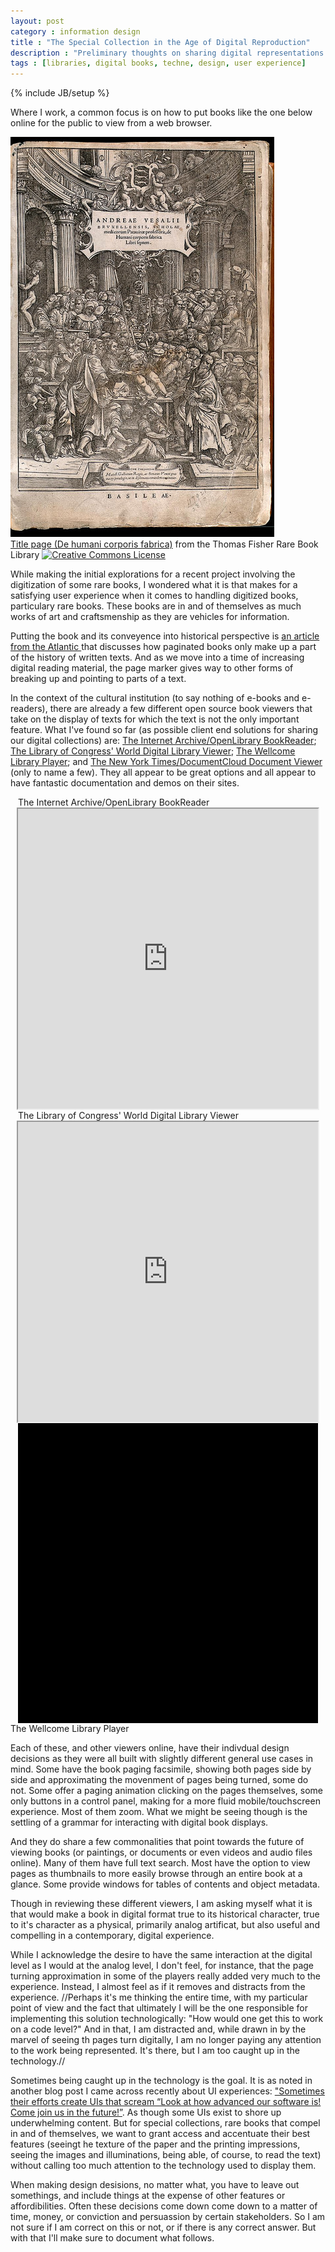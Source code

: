 ```yaml
---
layout: post
category : information design
title : "The Special Collection in the Age of Digital Reproduction"
description : "Preliminary thoughts on sharing digital representations of special collections and rare books."
tags : [libraries, digital books, techne, design, user experience]
---
```

{% include JB/setup %}

Where I work, a common focus is on how to put books like the one below online for the public to view from a web browser. 

<div class="figure"><img class="blog_post" src="/assets/images/posts/2014/03/andreae_vesalii_thomas_fisher.jpg" title="Andreas Vesalius Title Page Title page (De humani corporis fabrica)" alt="Image of title page to Andreas Vasalius' De humani corporis fabrica, one of the most influential books on human anatomy, published in 1543"/>
<div class="figcaption"><a href="https://www.flickr.com/photos/thomasfisherlibrary/12288507873/">Title page (De humani corporis fabrica)</a> from the Thomas Fisher Rare Book Library <a rel="license" href="http://creativecommons.org/licenses/by/4.0/"><img alt="Creative Commons License" style="border-width:0" src="http://i.creativecommons.org/l/by/4.0/80x15.png"/></a></div></div>

While making the initial explorations for a recent project involving the digitization of some rare books, I wondered what it is that makes for a satisfying user experience when it comes to handling digitized books, particulary rare books. These books are in and of themselves as much works of art and craftsmenship as they are vehicles for information. 

Putting the book and its conveyence into historical perspective is <a href="http://www.theatlantic.com/technology/archive/2014/02/life-before-and-after-page-numbers/284002/" target="_blank"> an article from the Atlantic </a> that discusses how paginated books only make up a part of the history of written texts. And as we move into a time of increasing digital reading material, the page marker gives way to other forms of breaking up and pointing to parts of a text.

In the context of the cultural institution (to say nothing of e-books and e-readers), there are already a few different open source book viewers that take on the display of texts for which the text is not the only important feature. What I've found so far (as possible client end solutions for sharing our digital collections) are: <a href="https://openlibrary.org/dev/docs/bookreader" target="_blank">The Internet Archive/OpenLibrary BookReader</a>; <a href="https://github.com/LibraryOfCongress/wdl-viewer" target="_blank"> The Library of Congress' World Digital Library Viewer</a>; <a href="http://www.wellcome.ac.uk/News/Media-office/Press-releases/2014/WTP055613.htm" target="_blank">The Wellcome Library Player</a>; and <a href="http://open.blogs.nytimes.com/2010/03/27/a-new-view-introducing-doc-viewer-2-0/" target="_blank">The New York Times/DocumentCloud Document Viewer</a> (only to name a few). They all appear to be great options and all appear to have fantastic documentation and demos on their sites.

<div class="figure">
	<div class="figcaption" style="width: 480px; display:block; margin: 0 auto;">The Internet Archive/OpenLibrary BookReader</div>
<iframe src="http://www.archive.org/stream/abroadcranethoma00craniala?ui=embed" width="480px" height="480px" style="display:block; margin: 0 auto;" allowfullscreen="allowfullscreen">&nbsp;</iframe>
</div>

<div class="figure">
	<div class="figcaption" style="width: 480px; display:block; margin: 0 auto;">The Library of Congress' World Digital Library Viewer</div>
<iframe src="http://www.wdl.org/en/item/211/view/1/1/" width="480px" height="480px" style="display:block; margin: 0 auto;" allowfullscreen="allowfullscreen">&nbsp;</iframe>
</div>

<div class="figure">
<div class="wellcomePlayer" data-uri="http://wellcomelibrary.org/package/b18021013" data-assetsequenceindex="0" data-assetindex="0" data-zoom="-0.8052,0,2.6105,1.4068" data-config="/service/playerconfig" style="width:480px; height:480px; background-color: #000; display: block; margin: 0 auto;" ></div>
<script type="text/javascript" id="embedWellcomePlayer" src="http://wellcomelibrary.org/spas/player/build/wellcomeplayer/js/embed.js"></script><script type="text/javascript">/* wordpress fix */</script>
<div class="figcaption">The Wellcome Library Player</div>
</div>

Each of these, and other viewers online, have their indivdual design decisions as they were all built with slightly different general use cases in mind. Some have the book paging facsimile, showing both pages side by side and approximating the movenment of pages being turned, some do not. Some offer a paging animation clicking on the pages themselves, some only buttons in a control panel, making for a more fluid mobile/touchscreen experience. Most of them zoom. What we might be seeing though is the settling of a grammar for interacting with digital book displays.

And they do share a few commonalities that point towards the future of viewing books (or paintings, or documents or even videos and audio files online). Many of them have full text search. Most have the option to view pages as thumbnails to more easily browse through an entire book at a glance. Some provide windows for tables of contents and object metadata.

Though in reviewing these different viewers, I am asking myself what it is that would make a book in digital format true to its historical character, true to it's character as a physical, primarily analog artificat, but also useful and compelling in a contemporary, digital experience. 

While I acknowledge the desire to have the same interaction at the digital level as I would at the analog level, I don't feel, for instance, that the page turning approximation in some of the players really added very much to the experience. Instead, I almost feel as if it removes and distracts from the experience. //Perhaps it's me thinking the entire time, with my particular point of view and the fact that ultimately I will be the one responsible for implementing this solution technologically: "How would one get this to work on a code level?" And in that, I am distracted and, while drawn in by the marvel of seeing th pages turn digitally, I am no longer paying any attention to the work being represented. It's there, but I am too caught up in the technology.//

Sometimes being caught up in the technology is the goal. It is as noted in another blog post I came across recently about UI experiences: <a href="http://joshtimonen.com/post/79486778102/my-brain-has-no-space-for-your-user-interface" target="_blank">"Sometimes their efforts create UIs that scream “Look at how advanced our software is! Come join us in the future!”</a>. As though some UIs exist to shore up underwhelming content. But for special collections, rare books that compel in and of themselves, we want to grant access and accentuate their best features (seeingt he texture of the paper and the printing impressions, seeing the images and illuminations, being able, of course, to read the text) without calling too much attention to the technology used to display them.    

When making design desisions, no matter what, you have to leave out somethings, and include things at the expense of other features or affordibilities. Often these decisions come down come down to a matter of time, money, or conviction and persuassion by certain stakeholders. So I am not sure if I am correct on this or not, or if there is any correct answer. But with that I'll make sure to document what follows. 

